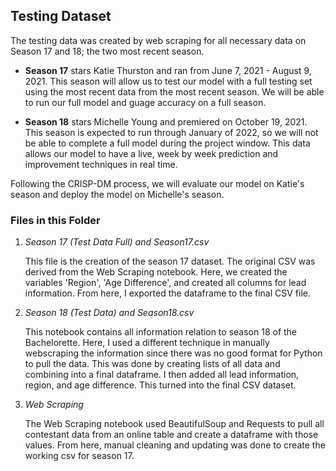 ## Testing Dataset

The testing data was created by web scraping for all necessary data on Season 17 and 18; the two most recent season.

* **Season 17** stars Katie Thurston and ran from June 7, 2021 - August 9, 2021. This season will allow us to test our model with a full testing set using the most recent data from the most recent season. We will be able to run our full model and guage accuracy on a full season.

* **Season 18** stars Michelle Young and premiered on October 19, 2021. This season is expected to run through January of 2022, so we will not be able to complete a full model during the project window. This data allows our model to have a live, week by week prediction and improvement techniques in real time.

Following the CRISP-DM process, we will evaluate our model on Katie's season and deploy the model on Michelle's season.

### Files in this Folder

1. *Season 17 (Test Data Full) and Season17.csv*

     This file is the creation of the season 17 dataset. The original CSV was derived from the Web Scraping notebook. Here, we created the variables 'Region', 'Age Difference', and created all columns for lead information. From here, I exported the dataframe to the final CSV file.     

2. *Season 18 (Test Data) and Season18.csv*

     This notebook contains all information relation to season 18 of the Bachelorette. Here, I used a different technique in manually webscraping the information since there was no good format for Python to pull the data. This was done by creating lists of all data and combining into a final dataframe. I then added all lead information, region, and age difference. This turned into the final CSV dataset.     
     
3. *Web Scraping*
     
     The Web Scraping notebook used BeautifulSoup and Requests to pull all contestant data from an online table and create a dataframe with those values. From here, manual cleaning and updating was done to create the working csv for season 17.
